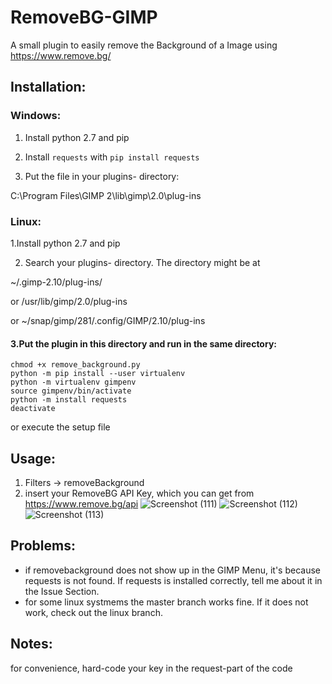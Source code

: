 # RemoveBG-GIMP
A small plugin to easily remove the Background of a Image using https://www.remove.bg/

## Installation:
### Windows: 
1. Install python 2.7 and pip

2. Install  `requests` with `pip install requests`

3. Put the file in your plugins- directory:

C:\Program Files\GIMP 2\lib\gimp\2.0\plug-ins

### Linux: 
1.Install python 2.7 and pip

2. Search your plugins- directory. The directory might be at

~/.gimp-2.10/plug-ins/

or /usr/lib/gimp/2.0/plug-ins  

or ~/snap/gimp/281/.config/GIMP/2.10/plug-ins

#### 3.Put the plugin in this directory and run in the same directory:

```
chmod +x remove_background.py
python -m pip install --user virtualenv
python -m virtualenv gimpenv
source gimpenv/bin/activate
python -m install requests
deactivate
```
 
 or execute the setup file


## Usage:
1. Filters -> removeBackground
2. insert your RemoveBG API Key, which you can get from https://www.remove.bg/api
![Screenshot (111)](https://user-images.githubusercontent.com/66686353/84802853-773a8080-b001-11ea-9c1a-5da90977a010.png)
![Screenshot (112)](https://user-images.githubusercontent.com/66686353/84803152-e1532580-b001-11ea-9bf5-ff2061c3f061.png)
![Screenshot (113)](https://user-images.githubusercontent.com/66686353/84802857-786bad80-b001-11ea-9bdd-be2c37bbea8d.png)

## Problems:
- if removebackground does not show up in the GIMP Menu, it's because requests is not found. 
If requests is installed correctly, tell me about it in the Issue Section.
- for some linux systmems the master branch works fine. If it does not work, check out the linux branch. 

## Notes:
for convenience, hard-code your key in the request-part of the code
